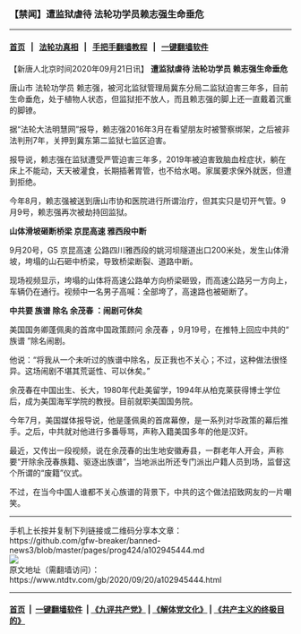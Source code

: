 ### 【禁闻】遭监狱虐待 法轮功学员赖志强生命垂危
------------------------

#### [首页](https://github.com/gfw-breaker/banned-news3/blob/master/README.md) &nbsp;&nbsp;|&nbsp;&nbsp; [法轮功真相](https://github.com/begood0513/basic/blob/master/README.md)  &nbsp;&nbsp;|&nbsp;&nbsp; [手把手翻墙教程](https://github.com/gfw-breaker/guides/wiki)  &nbsp;&nbsp;|&nbsp;&nbsp; [一键翻墙软件](https://github.com/gfw-breaker/nogfw/blob/master/README.md)  



<div><div class="post_content" itemprop="articleBody">
 <p>
  【新唐人北京时间2020年09月21日讯】
  <strong>
   遭监狱虐待
   <ok href="https://www.ntdtv.com/gb/法轮功学员.htm">
    法轮功学员
   </ok>
   赖志强生命垂危
  </strong>
 </p>
 <p>
  唐山市
  <ok href="https://www.ntdtv.com/gb/法轮功学员.htm">
   法轮功学员
  </ok>
  赖志强，被河北监狱管理局冀东分局二监狱迫害三年多，目前生命垂危，处于植物人状态，但监狱拒不放人，而且赖志强的脚上还一直戴着沉重的脚镣。
 </p>
 <p>
  据“法轮大法明慧网”报导，赖志强2016年3月在看望朋友时被警察绑架，之后被非法判刑7年，关押到冀东第二监狱七监区迫害。
 </p>
 <p>
  报导说，赖志强在监狱遭受严管迫害三年多，2019年被迫害致脑血栓症状，躺在床上不能动，天天被灌食，长期插著胃管，也不给水喝。家属要求保外就医，但遭到拒绝。
 </p>
 <p>
  今年8月，赖志强被送到唐山市协和医院进行所谓治疗，但其实只是切开气管。9月9号，赖志强再次被劫持回监狱。
 </p>
 <p>
  <strong>
   山体滑坡砸断桥梁
   <ok href="https://www.ntdtv.com/gb/京昆高速.htm">
    京昆高速
   </ok>
   雅西段中断
  </strong>
 </p>
 <p>
  9月20号，G5
  <ok href="https://www.ntdtv.com/gb/京昆高速.htm">
   京昆高速
  </ok>
  公路四川雅西段的姚河坝隧道出口200米处，发生山体滑坡，垮塌的山石砸中桥梁，导致桥梁断裂、道路中断。
 </p>
 <p>
  现场视频显示，垮塌的山体将高速公路单方向桥梁砸毁，而高速公路另一方向上，车辆仍在通行。视频中一名男子高喊：全部垮了，高速路也被砸断了。
 </p>
 <p>
  <strong>
   中共要
   <ok href="https://www.ntdtv.com/gb/族谱.htm">
    族谱
   </ok>
   除名
   <ok href="https://www.ntdtv.com/gb/余茂春.htm">
    余茂春
   </ok>
   ：闹剧可休矣
  </strong>
 </p>
 <p>
  美国国务卿蓬佩奥的首席中国政策顾问
  <ok href="https://www.ntdtv.com/gb/余茂春.htm">
   余茂春
  </ok>
  ，9月19号，在推特上回应中共的“
  <ok href="https://www.ntdtv.com/gb/族谱.htm">
   族谱
  </ok>
  ”除名闹剧。
 </p>
 <p>
  他说：“将我从一个未听过的族谱中除名，反正我也不关心；不过，这种做法很怪异。这场闹剧不堪其荒诞性、可以休矣。”
 </p>
 <p>
  余茂春在中国出生、长大，1980年代赴美留学，1994年从柏克莱获得博士学位后，成为美国海军学院的教授。目前就职美国国务院。
 </p>
 <p>
  今年7月，美国媒体报导说，他是蓬佩奥的首席幕僚，是一系列对华政策的幕后推手。之后，中共就对他进行多番辱骂，声称入籍美国多年的他是汉奸。
 </p>
 <p>
  最近，又传出一段视频，说在余茂春的出生地安徽寿县，一群老年人开会，声称要“开除余茂春族籍、驱逐出族谱”，当地派出所还专门派出户籍人员到场，监督这个所谓的“废籍”仪式。
 </p>
 <p>
  不过，在当今中国人谁都不关心族谱的背景下，中共的这个做法招致网友的一片嘲笑。
 </p>
 <div class="single_ad">
 </div>
</div>
</div>
<hr/>
手机上长按并复制下列链接或二维码分享本文章：<br/>
https://github.com/gfw-breaker/banned-news3/blob/master/pages/prog424/a102945444.md <br/>
<a href='https://github.com/gfw-breaker/banned-news3/blob/master/pages/prog424/a102945444.md'><img src='https://github.com/gfw-breaker/banned-news3/blob/master/pages/prog424/a102945444.md.png'/></a> <br/>
原文地址（需翻墙访问）：https://www.ntdtv.com/gb/2020/09/20/a102945444.html


------------------------
#### [首页](https://github.com/gfw-breaker/banned-news3/blob/master/README.md) &nbsp;|&nbsp; [一键翻墙软件](https://github.com/gfw-breaker/nogfw/blob/master/README.md) &nbsp;| [《九评共产党》](https://github.com/gfw-breaker/9ping.md/blob/master/README.md#九评之一评共产党是什么) | [《解体党文化》](https://github.com/gfw-breaker/jtdwh.md/blob/master/README.md) | [《共产主义的终极目的》](https://github.com/gfw-breaker/gczydzjmd.md/blob/master/README.md)


<img src='http://gfw-breaker.win/banned-news3/pages/prog424/a102945444.md' width='0px' height='0px'/>